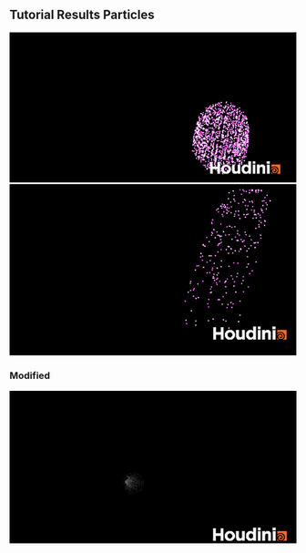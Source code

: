 ## Tutorial Results Particles

![01](.../../img/pgs_07_tutorial_01.gif)
![02](.../../img/pgs_07_tutorial_02.gif)

### Modified

![rainbow_shower](.../../img/pgs_07_tutorial_rainbowshower.gif)
